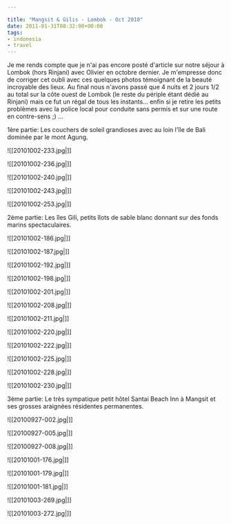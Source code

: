 ```yaml
---

title: "Mangsit & Gilis - Lombok - Oct 2010"
date: 2011-01-31T08:32:00+00:00
tags:
- indonesia
- travel
---
```


Je me rends compte que je n'ai pas encore posté d'article sur notre séjour à Lombok (hors Rinjani) avec Olivier en octobre dernier. Je m'empresse donc de corriger cet oubli avec ces quelques photos témoignant de la beauté incroyable des lieux. Au final nous n'avons passé que 4 nuits et 2 jours 1/2 au total sur la côte ouest de Lombok (le reste du périple étant dédié au Rinjani) mais ce fut un régal de tous les instants... enfin si je retire les petits problèmes avec la police local pour conduite sans permis et sur une route en contre-sens ;) ...

1ère partie: Les couchers de soleil grandioses avec au loin l'île de Bali dominée par le mont Agung.

![[20101002-233.jpg|]]

![[20101002-236.jpg|]]

![[20101002-240.jpg|]]

![[20101002-243.jpg|]]

![[20101002-253.jpg|]]

2ème partie: Les îles Gili, petits îlots de sable blanc donnant sur des fonds marins spectaculaires.

![[20101002-186.jpg|]]

![[20101002-187.jpg|]]

![[20101002-192.jpg|]]

![[20101002-198.jpg|]]

![[20101002-201.jpg|]]

![[20101002-208.jpg|]]

![[20101002-211.jpg|]]

![[20101002-220.jpg|]]

![[20101002-222.jpg|]]

![[20101002-225.jpg|]]

![[20101002-228.jpg|]]

![[20101002-230.jpg|]]

3ème partie: Le très sympatique petit hôtel Santai Beach Inn à Mangsit et ses grosses araignées résidentes permanentes.

![[20100927-002.jpg|]]

![[20100927-005.jpg|]]

![[20100927-008.jpg|]]

![[20101001-176.jpg|]]

![[20101001-179.jpg|]]

![[20101001-181.jpg|]]

![[20101003-269.jpg|]]

![[20101003-272.jpg|]]
